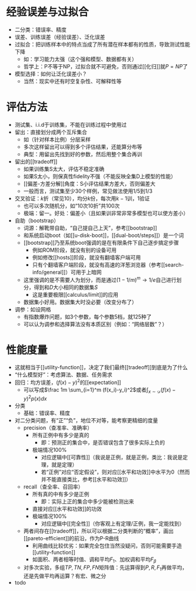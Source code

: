 # 经验误差与过拟合
- 二分类：错误率、精度
- 误差、训练误差（经验误差）、泛化误差
- 过拟合：把训练样本中的特点当成了所有潜在样本都有的性质，导致测试性能下降
  - 如：学习能力太强（这个强和模型、数据都有关）
  - 哲学上：P不等于NP，过拟合就不可避免，否则通过[[化归]]就$P=NP$了
- 模型选择：如何让泛化误差小？
  - 当然：现实中还有时空复杂性、可解释性等
# 评估方法
- 测试集、i.i.d于训练集，不能在训练过程中使用过
- 留出：直接划分成两个互斥集合
  - 如（针对样本比例）分层采样
  - 多次这样留出可以得到多个评估结果，还能算分布等
  - 典型：用留出先找到好的参数，然后用整个集合再训
- 留出的[[tradeoff]]
  - 如果训练集S太大，评估不稳定准确
  - 如果S太小，则保真性fidelity不强（不能反映全集D上模型的性能）
  - [[偏差-方差分解]]角度：S小评估结果方差大，否则偏差大
  - 一般而言，测试集至少30个样例，常见做法使用1/5到1/3
- 交叉验证：$k$折（常见10），均分$k$份，每次用$k-1$训，1验证
  - 也可以多次随机分，如“10次10折”共100次
  - 极端：留一。好处：偏差小（且如果训非常非常多模型也可以使方差小）
- 自助（bootstrap）
  - 词源：解靴带自助，“自己提自己上天”，参考[[bootstrap]]
  - 和系统启动boot（如[[u-disk-boot]]，[[dual-boot/steps]]）是一个词
  - [[bootstrap]]乃至系统boot强调的是在有限条件下自己逐步搞定步骤
    - 例如ROM阶段，就没有别的设备可用
    - 例如修改[[hosts]]阶段，就没有翻墙客户端可用
    - 只有个翻墙客户端阶段，就没有高速的洋葱浏览器（参考[[search-info/general]]）可用于上暗网
  - 这里强调的是不需要人为划分，而是通过$(1-1/m)^m\to 1/e$自己进行划分，得到和$D$大小相同的数据集$S$
    - 这是重要极限[[calculus/limit]]的应用
  - 数据集小好用。数据集大时没必要（改变分布了）
- 调参：如设网格
  - 有指数爆炸问题，如3个参数，每个参数5档，就125种了
  - 可以认为调参和选择算法没有本质区别（例如：“网络层数”？）
# 性能度量
- 这就相当于[[utility-function]]，决定了我们最终[[tradeoff]]到底是为了什么
- “什么模型好”：考虑算法、数据、任务需求
- 回归：均方误差，$(f(x)-y)^2$的[[expectation]]
  - 可以写成$\frac 1m \sum_{i=1}^m (f(x_i)-y_i)^2$或者$\int_{x\sim \mathcal D} (f(x)-y)^2p(x)dx$
- 分类
  - 基础：错误率、精度
- 对二分类问题，有“正”“负”，地位不对等，能考察更精细的度量
  - precision（查准率、准确率）
    - 所有正例中有多少是真的
      - 即：预测正的集合中，是否错误包含了很多实际上负的
    - 极端情况100%
      - 对应逻辑中[[可靠性]]（我说是正例，就是正例，类比：我说是定理，就是定理）
      - 若“正例”对应“否定假设”，则对应[[水平和功效]]中水平为0（然而并不能直接类比，参考[[水平和功效]]）
  - recall（查全率、召回率）
    - 所有真的中有多少是正例
      - 即：实际上正的集合中多少能被检测出来
    - 直接对应[[水平和功效]]的功效
    - 极端情况100%
      - 对应逻辑中[[完全性]]（你客观上有定理/正例，我一定能找到）
  - 两者间存在[[tradeoff]]，所以可以根据二分类判断的“概率”，画出[[pareto-efficient]]的前沿，作为P-R曲线
    - 利用曲线比较优劣：如果完全包住当然没疑问，否则可能需要手造[[utility-function]]
    - 如面积、两者相等时值、调和平均$F_1$、加权调和平均$F_\beta$
  - 对多次实验，多组$TP,TN,FP,FN$矩阵值：先运算得到$P,R,F_1$再做平均，还是先做平均再运算？有宏、微之分
- todo